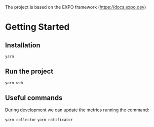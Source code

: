 The project is based on the EXPO framework (https://docs.expo.dev)

# Getting Started

## Installation

`yarn`

## Run the project

`yarn web`

## Useful commands

During development we can update the metrics running the command:

`yarn collector`
`yarn notificator`
